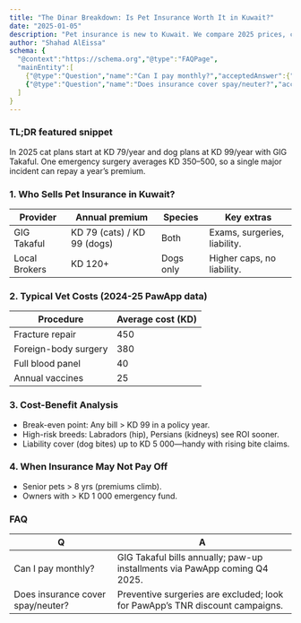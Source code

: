 ```yaml
---
title: "The Dinar Breakdown: Is Pet Insurance Worth It in Kuwait?"
date: "2025-01-05"
description: "Pet insurance is new to Kuwait. We compare 2025 prices, coverage, and real vet costs to decide if it’s worth your hard-earned dinars."
author: "Shahad AlEissa"
schema: {
  "@context":"https://schema.org","@type":"FAQPage",
  "mainEntity":[
    {"@type":"Question","name":"Can I pay monthly?","acceptedAnswer":{"@type":"Answer","text":"GIG Takaful bills annually; paw-up installments via PawApp coming Q4 2025."}},
    {"@type":"Question","name":"Does insurance cover spay/neuter?","acceptedAnswer":{"@type":"Answer","text":"Preventive surgeries are excluded; look for PawApp’s TNR discount campaigns."}}
  ]
}
---
```


### TL;DR featured snippet

In 2025 cat plans start at KD 79/year and dog plans at KD 99/year with GIG Takaful. One emergency surgery averages KD 350–500, so a single major incident can repay a year’s premium.

### 1. Who Sells Pet Insurance in Kuwait?

| Provider | Annual premium | Species | Key extras |
|---|---|---|---|
| GIG Takaful | KD 79 (cats) / KD 99 (dogs) | Both | Exams, surgeries, liability. |
| Local Brokers | KD 120+ | Dogs only | Higher caps, no liability. |

### 2. Typical Vet Costs (2024-25 PawApp data)

| Procedure | Average cost (KD) |
|---|---|
| Fracture repair | 450 |
| Foreign-body surgery | 380 |
| Full blood panel | 40 |
| Annual vaccines | 25 |

### 3. Cost-Benefit Analysis
- Break-even point: Any bill > KD 99 in a policy year.
- High-risk breeds: Labradors (hip), Persians (kidneys) see ROI sooner.
- Liability cover (dog bites) up to KD 5 000—handy with rising bite claims.

### 4. When Insurance May Not Pay Off
- Senior pets > 8 yrs (premiums climb).
- Owners with > KD 1 000 emergency fund.

### FAQ

| Q | A |
|---|---|
| Can I pay monthly? | GIG Takaful bills annually; paw-up installments via PawApp coming Q4 2025. |
| Does insurance cover spay/neuter? | Preventive surgeries are excluded; look for PawApp’s TNR discount campaigns. |